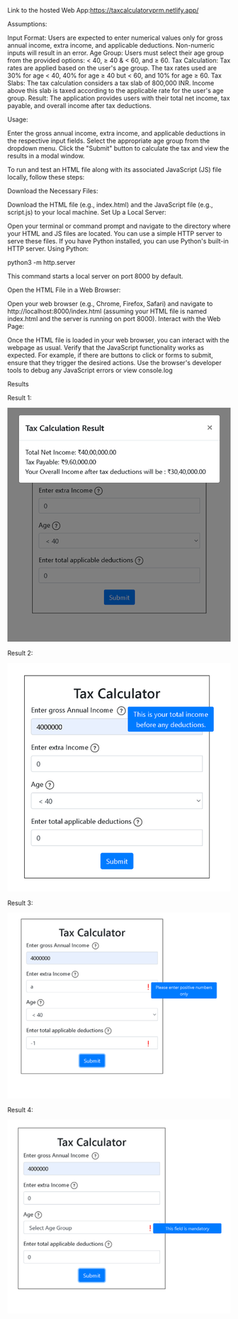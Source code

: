 
Link to the hosted Web App:https://taxcalculatorvprm.netlify.app/


Assumptions:

Input Format: Users are expected to enter numerical values only for gross annual income, extra income, and applicable deductions. Non-numeric inputs will result in an error.
Age Group: Users must select their age group from the provided options: < 40, ≥ 40 & < 60, and ≥ 60.
Tax Calculation: Tax rates are applied based on the user's age group. The tax rates used are 30% for age < 40, 40% for age ≥ 40 but < 60, and 10% for age ≥ 60.
Tax Slabs: The tax calculation considers a tax slab of 800,000 INR. Income above this slab is taxed according to the applicable rate for the user's age group.
Result: The application provides users with their total net income, tax payable, and overall income after tax deductions.

Usage:

Enter the gross annual income, extra income, and applicable deductions in the respective input fields.
Select the appropriate age group from the dropdown menu.
Click the "Submit" button to calculate the tax and view the results in a modal window.




To run and test an HTML file along with its associated JavaScript (JS) file locally, follow these steps:

Download the Necessary Files:

Download the HTML file (e.g., index.html) and the JavaScript file (e.g., script.js) to your local machine.
Set Up a Local Server:

Open your terminal or command prompt and navigate to the directory where your HTML and JS files are located.
You can use a simple HTTP server to serve these files. If you have Python installed, you can use Python's built-in HTTP server.
Using Python:


python3 -m http.server

This command starts a local server on port 8000 by default.

Open the HTML File in a Web Browser:

Open your web browser (e.g., Chrome, Firefox, Safari) and navigate to http://localhost:8000/index.html (assuming your HTML file is named index.html and the server is running on port 8000).
Interact with the Web Page:

Once the HTML file is loaded in your web browser, you can interact with the webpage as usual.
Verify that the JavaScript functionality works as expected. For example, if there are buttons to click or forms to submit, ensure that they trigger the desired actions.
Use the browser's developer tools to debug any JavaScript errors or view console.log 


Results

Result 1:

![1_Result](https://raw.githubusercontent.com/vijayaprm/Fyle_Assign/main/1_Result.png)

Result 2:


![2_Result](https://raw.githubusercontent.com/vijayaprm/Fyle_Assign/main/2_Result.png)

Result 3:


![3_Result](https://raw.githubusercontent.com/vijayaprm/Fyle_Assign/main/3_Result.png)

Result 4:


![4_Result](https://raw.githubusercontent.com/vijayaprm/Fyle_Assign/main/4_Result.png)
